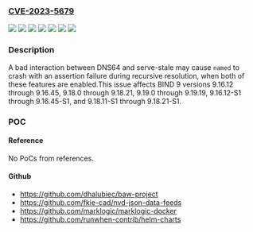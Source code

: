 ### [CVE-2023-5679](https://cve.mitre.org/cgi-bin/cvename.cgi?name=CVE-2023-5679)
![](https://img.shields.io/static/v1?label=Product&message=BIND%209&color=blue)
![](https://img.shields.io/static/v1?label=Version&message=9.16.12%20&color=brightgreen)
![](https://img.shields.io/static/v1?label=Version&message=9.16.12-S1%20&color=brightgreen)
![](https://img.shields.io/static/v1?label=Version&message=9.18.0%20&color=brightgreen)
![](https://img.shields.io/static/v1?label=Version&message=9.18.11-S1%20&color=brightgreen)
![](https://img.shields.io/static/v1?label=Version&message=9.19.0%20&color=brightgreen)
![](https://img.shields.io/static/v1?label=Vulnerability&message=n%2Fa&color=blue)

### Description

A bad interaction between DNS64 and serve-stale may cause `named` to crash with an assertion failure during recursive resolution, when both of these features are enabled.This issue affects BIND 9 versions 9.16.12 through 9.16.45, 9.18.0 through 9.18.21, 9.19.0 through 9.19.19, 9.16.12-S1 through 9.16.45-S1, and 9.18.11-S1 through 9.18.21-S1.

### POC

#### Reference
No PoCs from references.

#### Github
- https://github.com/dhalubiec/baw-project
- https://github.com/fkie-cad/nvd-json-data-feeds
- https://github.com/marklogic/marklogic-docker
- https://github.com/runwhen-contrib/helm-charts

